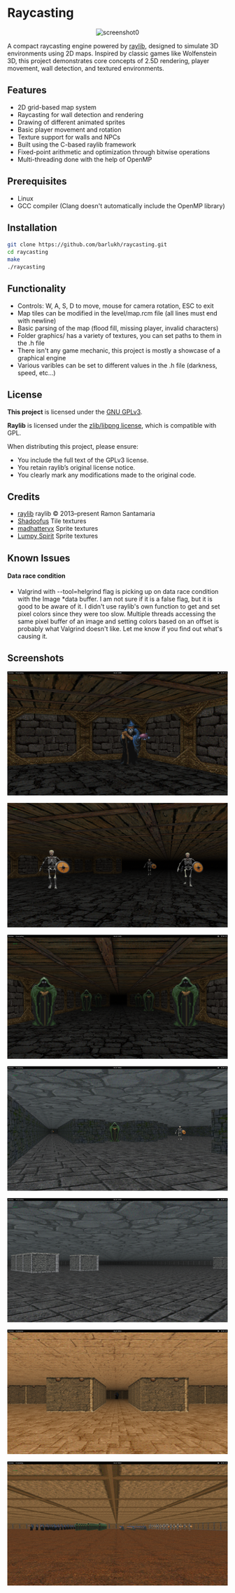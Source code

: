 # Raycasting

<p align="center">
  <img src="graphics/screenshots/screenshot0.png" style="max-width:100%; height:auto;" alt="screenshot0"/>
</p>


A compact raycasting engine powered by [raylib](https://www.raylib.com/), designed to simulate 3D environments using 2D maps. Inspired by classic games like Wolfenstein 3D, this project demonstrates core concepts of 2.5D rendering, player movement, wall detection, and textured environments.


## Features

- 2D grid-based map system
- Raycasting for wall detection and rendering
- Drawing of different animated sprites
- Basic player movement and rotation
- Texture support for walls and NPCs
- Built using the C-based raylib framework
- Fixed-point arithmetic and optimization through bitwise operations
- Multi-threading done with the help of OpenMP


## Prerequisites

- Linux
- GCC compiler (Clang doesn't automatically include the OpenMP library)


## Installation

```bash
git clone https://github.com/barlukh/raycasting.git
cd raycasting
make
./raycasting
```


## Functionality

- Controls: W, A, S, D to move, mouse for camera rotation, ESC to exit
- Map tiles can be modified in the level/map.rcm file (all lines must end with newline)
- Basic parsing of the map (flood fill, missing player, invalid characters)
- Folder graphics/ has a variety of textures, you can set paths to them in the .h file
- There isn't any game mechanic, this project is mostly a showcase of a graphical engine
- Various varibles can be set to different values in the .h file (darkness, speed, etc...)


## License

**This project** is licensed under the [GNU GPLv3](https://www.gnu.org/licenses/gpl-3.0.en.html).

**Raylib** is licensed under the [zlib/libpng license](https://www.raylib.com/license.html), which is compatible with GPL.

When distributing this project, please ensure:
- You include the full text of the GPLv3 license.
- You retain raylib’s original license notice.
- You clearly mark any modifications made to the original code.


## Credits

- [raylib](https://www.raylib.com/) raylib © 2013–present Ramon Santamaria
- [Shadoofus](https://www.trsearch.org/member/3926) Tile textures
- [madhattervx](https://www.spriters-resource.com/profile/madhattervx/) Sprite textures
- [Lumpy Spirit](https://www.spriters-resource.com/profile/lumpy+spirit/) Sprite textures

## Known Issues

#### Data race condition
- Valgrind with --tool=helgrind flag is picking up on data race condition with the Image *data buffer. I am not sure if it is a false flag, but it is good to be aware of it. I didn't use raylib's own function to get and set pixel colors since they were too slow. Multiple threads accessing the same pixel buffer of an image and setting colors based on an offset is probably what Valgrind doesn't like. Let me know if you find out what's causing it.


## Screenshots

<p align="center">
  <img src="graphics/screenshots/screenshot1.png" style="max-width:100%; height:auto;" alt="screenshot1"/>
</p>

<p align="center">
  <img src="graphics/screenshots/screenshot2.png" style="max-width:100%; height:auto;" alt="screenshot2"/>
</p>

<p align="center">
  <img src="graphics/screenshots/screenshot3.png" style="max-width:100%; height:auto;" alt="screenshot3"/>
</p>

<p align="center">
  <img src="graphics/screenshots/screenshot4.png" style="max-width:100%; height:auto;" alt="screenshot4"/>
</p>

<p align="center">
  <img src="graphics/screenshots/screenshot5.png" style="max-width:100%; height:auto;" alt="screenshot5"/>
</p>

<p align="center">
  <img src="graphics/screenshots/screenshot6.png" style="max-width:100%; height:auto;" alt="screenshot6"/>
</p>

<p align="center">
  <img src="graphics/screenshots/screenshot7.png" style="max-width:100%; height:auto;" alt="screenshot7"/>
</p>
